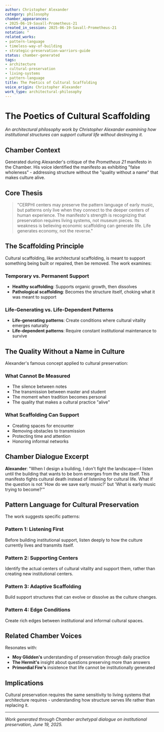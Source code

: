 ```yaml
---
author: Christopher Alexander
category: philosophy
chamber_appearances:
- 2025-06-19-Savall-Prometheus-21
created_in_session: 2025-06-19-Savall-Prometheus-21
notation: °
related_works:
- pattern-language
- timeless-way-of-building
- strategic-preservation-warriors-guide
status: chamber-generated
tags:
- architecture
- cultural-preservation
- living-systems
- pattern-language
title: The Poetics of Cultural Scaffolding
voice_origin: Christopher Alexander
work_type: architectural-philosophy
---
```


# The Poetics of Cultural Scaffolding

*An architectural philosophy work by Christopher Alexander examining how institutional structures can support cultural life without destroying it.*

## Chamber Context

Generated during Alexander's critique of the *Prometheus 21* manifesto in the Chamber. His voice identified the manifesto as exhibiting "false wholeness" - addressing structure without the "quality without a name" that makes culture alive.

## Core Thesis

> "CERPHI centers may preserve the pattern language of early music, but patterns only live when they connect to the deeper centers of human experience. The manifesto's strength is recognizing that preservation requires living systems, not museum pieces. Its weakness is believing economic scaffolding can generate life. Life generates economy, not the reverse."

## The Scaffolding Principle

Cultural scaffolding, like architectural scaffolding, is meant to support something being built or repaired, then be removed. The work examines:

### Temporary vs. Permanent Support
- **Healthy scaffolding**: Supports organic growth, then dissolves
- **Pathological scaffolding**: Becomes the structure itself, choking what it was meant to support

### Life-Generating vs. Life-Dependent Patterns
- **Life-generating patterns**: Create conditions where cultural vitality emerges naturally
- **Life-dependent patterns**: Require constant institutional maintenance to survive

## The Quality Without a Name in Culture

Alexander's famous concept applied to cultural preservation:

### What Cannot Be Measured
- The silence between notes
- The transmission between master and student  
- The moment when tradition becomes personal
- The quality that makes a cultural practice "alive"

### What Scaffolding Can Support
- Creating spaces for encounter
- Removing obstacles to transmission
- Protecting time and attention
- Honoring informal networks

## Chamber Dialogue Excerpt

**Alexander**: "When I design a building, I don't fight the landscape—I listen until the building that wants to be born emerges from the site itself. This manifesto fights cultural death instead of listening for cultural life. What if the question is not 'How do we save early music?' but 'What is early music trying to become?'"

## Pattern Language for Cultural Preservation

The work suggests specific patterns:

### Pattern 1: Listening First
Before building institutional support, listen deeply to how the culture currently lives and transmits itself.

### Pattern 2: Supporting Centers
Identify the actual centers of cultural vitality and support them, rather than creating new institutional centers.

### Pattern 3: Adaptive Scaffolding
Build support structures that can evolve or dissolve as the culture changes.

### Pattern 4: Edge Conditions
Create rich edges between institutional and informal cultural spaces.

## Related Chamber Voices

Resonates with:
- **Moy Glidden's** understanding of preservation through daily practice
- **The Hermit's** insight about questions preserving more than answers
- **Primordial Fire's** insistence that life cannot be institutionally generated

## Implications

Cultural preservation requires the same sensitivity to living systems that architecture requires - understanding how structure serves life rather than replacing it.

---

*Work generated through Chamber archetypal dialogue on institutional preservation, June 19, 2025.*